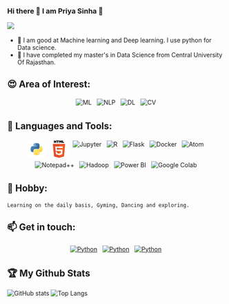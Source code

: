 ### Hi there 👋 I am Priya Sinha :woman:
<img src="https://media.giphy.com/media/3o7aCZVnVV2efQgIko/giphy.gif"/>

- 🔭 I am good at Machine learning and Deep learning. I use python for Data science.
- 🔭 I have completed my master's in Data Science from Central University Of Rajasthan.

## :heart_eyes: Area of Interest:
<p align="center">
<img src="https://previews.123rf.com/images/aimage/aimage1511/aimage151100042/49162966-machine-learning-concept-innovative-new-technology.jpg" alt="ML" height="40" style="vertical-align:top; margin:4px">
<img src="https://hub.jovian.ml/wp-content/uploads/2019/12/nlpblog.png" alt="NLP" height="40" style="vertical-align:top; margin:4px">
<img src="https://img.favpng.com/9/22/13/deeplearni-ng-deep-learning-artificial-intelligence-machine-learning-company-png-favpng-Siu0Q537qJmkeWuW73xiaxaWY.jpg" alt="DL" height="40" style="vertical-align:top; margin:4px">
<img src="https://cdn-images-1.medium.com/max/1920/1*mAUTAUBnVPh-W51WhfMvSA.jpeg" alt="CV" height="40" style="vertical-align:top; margin:4px">
</p>

## 🧰 Languages and Tools:
<p align="center">
<img src="https://raw.githubusercontent.com/github/explore/80688e429a7d4ef2fca1e82350fe8e3517d3494d/topics/python/python.png" alt="Python" height="40" style="vertical-align:top; margin:4px">
<img src="https://raw.githubusercontent.com/github/explore/80688e429a7d4ef2fca1e82350fe8e3517d3494d/topics/html/html.png" alt="HTML" height="40" style="vertical-align:top; margin:4px">
<img src="https://upload.wikimedia.org/wikipedia/commons/thumb/3/38/Jupyter_logo.svg/518px-Jupyter_logo.svg.png" alt="Jupyter" height="40" style="vertical-align:top; margin:4px">
<img src="https://images.techhive.com/images/article/2017/01/r_programming_language_abstract_blue_binary_code_background_thinkstock_3x2_1200x800-100703501-large.jpg" alt="R" height="40" style="vertical-align:top; margin:4px">
<img src="https://soshace-12d3e.kxcdn.com/wp-content/uploads/rcl-uploads/articles/2020/08/3992502.jpg" alt="Flask" height="40" style="vertical-align:top; margin:4px">
<img src="https://webme.ie/wp-content/uploads/2019/01/How-to-run-a-python-app-with-docker-compose.png" alt="Docker" height="40" style="vertical-align:top; margin:4px">
<img src="https://img.favpng.com/5/7/18/atom-text-editor-source-code-editor-visual-studio-code-png-favpng-MfczF5T6EERBwtzxG3WweUfFH.jpg" alt="Atom" height="40" style="vertical-align:top; margin:4px">
<img src="https://img2.pngio.com/notepad-text-editor-source-code-editor-png-clipart-area-source-code-editor-png-728_426.jpg" alt="Notepad++" height="40" style="vertical-align:top; margin:4px">
<img src="http://twimgs.com/informationweek/galleries/automated/723/01_Hadoop_full.jpg" alt="Hadoop" height="40" style="vertical-align:top; margin:4px">
<img src="https://i1.wp.com/www.bconcepts.pt/wp-content/uploads/2019/04/PowerBI-Logo.png?w=350&ssl=1" alt="Power BI" height="40" style="vertical-align:top; margin:4px">
<img src="https://miro.medium.com/max/1400/1*7oukapIBInsovpHkQB3QZg.jpeg" alt="Google Colab" height="40" style="vertical-align:top; margin:4px">
</p>



## 🌱 Hobby:
    Learning on the daily basis, Gyming, Dancing and exploring.

## 📫 Get in touch: 
    
<p align="center">
<a href="https://www.linkedin.com/in/priya-sinha-654670176/" target="_blank" rel="noopener noreferrer"> <img src="https://sm.pcmag.com/t/pcmag_in/review/l/linkedin/linkedin_3dj1.1920.jpg" alt="Python" height="40" style="vertical-align:top; margin:4px"></a>
<a href="mailto:sinhapriyapssp@gmail.com"> <img src="https://lh3.googleusercontent.com/qTG9HMCp-s_aubJGeQWkR6M_myn-aXDJnraWn9oePcY1dGbYqXibaeLQBAeMdmxSBus=s180-rw" alt="Python" height="40" style="vertical-align:top; margin:4px"></a>
<a href="https://www.hackerrank.com/sinhapriyapssp"> <img src="https://camo.githubusercontent.com/1cec5ff1ecf483a5a1f8e664d2a31bde2e8fe30d/68747470733a2f2f626c6f672e6379737461636b2e6e65742f636f6e74656e742f696d616765732f323031392f30352f6861636b657272616e6b2e706e67" alt="Python" height="40" style="vertical-align:top; margin:4px"></a>
</p>

## :trophy: My Github Stats

![GitHub stats](https://github-readme-stats.vercel.app/api?username=Oprishri&show_icons=true&theme=tokyonight)
![Top Langs](https://github-readme-stats.vercel.app/api/top-langs/?username=Oprishri&theme=tokyonight)

<!--
**Oprishri/Oprishri** is a ✨ _special_ ✨ repository because its `README.md` (this file) appears on your GitHub profile.

